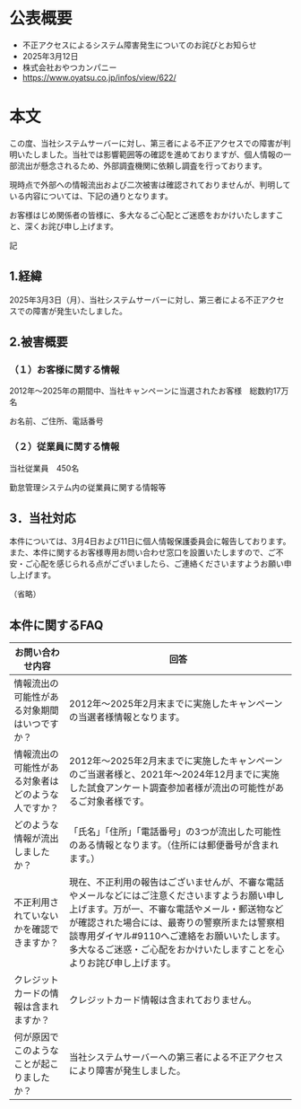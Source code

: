# 公表概要
- 不正アクセスによるシステム障害発生についてのお詫びとお知らせ
- 2025年3月12日
- 株式会社おやつカンパニー
- https://www.oyatsu.co.jp/infos/view/622/

# 本文
この度、当社システムサーバーに対し、第三者による不正アクセスでの障害が判明いたしました。当社では影響範囲等の確認を進めておりますが、個人情報の一部流出が懸念されるため、外部調査機関に依頼し調査を行っております。

現時点で外部への情報流出および二次被害は確認されておりませんが、判明している内容については、下記の通りとなります。

お客様はじめ関係者の皆様に、多大なるご心配とご迷惑をおかけいたしますこと、深くお詫び申し上げます。

記

## 1.経緯
2025年3月3日（月）、当社システムサーバーに対し、第三者による不正アクセスでの障害が発生いたしました。

## 2.被害概要
### （１）お客様に関する情報
2012年～2025年の期間中、当社キャンペーンに当選されたお客様　総数約17万名

お名前、ご住所、電話番号

### （２）従業員に関する情報
当社従業員　450名

勤怠管理システム内の従業員に関する情報等

## 3．当社対応
本件については、3月4日および11日に個人情報保護委員会に報告しております。また、本件に関するお客様専用お問い合わせ窓口を設置いたしますので、ご不安・ご心配を感じられる点がございましたら、ご連絡くださいますようお願い申し上げます。

（省略） 

## 本件に関するFAQ

|お問い合わせ内容|回答|
| ---- | ---- |
|情報流出の可能性がある対象期間はいつですか？|2012年～2025年2月末までに実施したキャンペーンの当選者様情報となります。|
|情報流出の可能性がある対象者はどのような人ですか？|2012年～2025年2月末までに実施したキャンペーンのご当選者様と、2021年～2024年12月までに実施した試食アンケート調査参加者様が流出の可能性があるご対象者様です。|
|どのような情報が流出しましたか？|「氏名」「住所」「電話番号」の3つが流出した可能性のある情報となります。（住所には郵便番号が含まれます。）|
|不正利用されていないかを確認できますか？|現在、不正利用の報告はございませんが、不審な電話やメールなどにはご注意くださいますようお願い申し上げます。万が一、不審な電話やメール・郵送物などが確認された場合には、最寄りの警察所または警察相談専用ダイヤル#9110へご連絡をお願いいたします。多大なるご迷惑・ご心配をおかけいたしますことを心よりお詫び申し上げます。|
|クレジットカードの情報は含まれますか？|クレジットカード情報は含まれておりません。|
|何が原因でこのようなことが起こりましたか？|当社システムサーバーへの第三者による不正アクセスにより障害が発生しました。|
